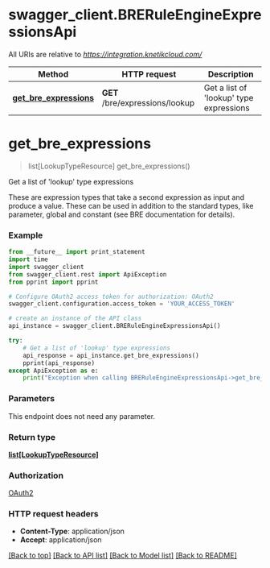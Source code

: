 # swagger_client.BRERuleEngineExpressionsApi

All URIs are relative to *https://integration.knetikcloud.com/*

Method | HTTP request | Description
------------- | ------------- | -------------
[**get_bre_expressions**](BRERuleEngineExpressionsApi.md#get_bre_expressions) | **GET** /bre/expressions/lookup | Get a list of &#39;lookup&#39; type expressions


# **get_bre_expressions**
> list[LookupTypeResource] get_bre_expressions()

Get a list of 'lookup' type expressions

These are expression types that take a second expression as input and produce a value. These can be used in addition to the standard types, like parameter, global and constant (see BRE documentation for details).

### Example 
```python
from __future__ import print_statement
import time
import swagger_client
from swagger_client.rest import ApiException
from pprint import pprint

# Configure OAuth2 access token for authorization: OAuth2
swagger_client.configuration.access_token = 'YOUR_ACCESS_TOKEN'

# create an instance of the API class
api_instance = swagger_client.BRERuleEngineExpressionsApi()

try: 
    # Get a list of 'lookup' type expressions
    api_response = api_instance.get_bre_expressions()
    pprint(api_response)
except ApiException as e:
    print("Exception when calling BRERuleEngineExpressionsApi->get_bre_expressions: %s\n" % e)
```

### Parameters
This endpoint does not need any parameter.

### Return type

[**list[LookupTypeResource]**](LookupTypeResource.md)

### Authorization

[OAuth2](../README.md#OAuth2)

### HTTP request headers

 - **Content-Type**: application/json
 - **Accept**: application/json

[[Back to top]](#) [[Back to API list]](../README.md#documentation-for-api-endpoints) [[Back to Model list]](../README.md#documentation-for-models) [[Back to README]](../README.md)

